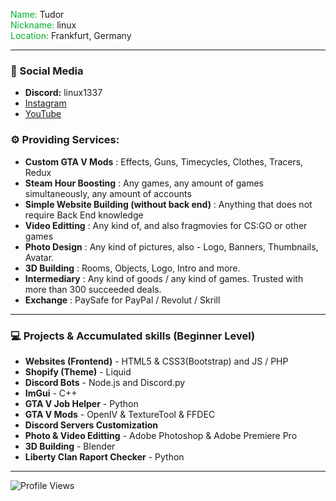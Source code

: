 <span style="color:#00b02c">Name:</span> Tudor <br>
<span style="color:#00b02c">Nickname:</span> linux <br>
<span style="color:#00b02c">Location:</span> Frankfurt, Germany <br>

---

### 📱 Social Media

   * **Discord:** linux1337
   * [Instagram](https://www.instagram.com/theqdqr/)
   * [YouTube](https://www.youtube.com/linucs)


### ⚙️ Providing Services:

   * **Custom GTA V Mods** : Effects, Guns, Timecycles, Clothes, Tracers, Redux
   * **Steam Hour Boosting** : Any games, any amount of games simultaneously, any amount of accounts
  * **Simple Website Building (without back end)** : Anything that does not require Back End knowledge
   * **Video Editting** : Any kind of, and also fragmovies for CS:GO or other games
   * **Photo Design** : Any kind of pictures, also - Logo, Banners, Thumbnails, Avatar.
   * **3D Building** : Rooms, Objects, Logo, Intro and more.
   * **Intermediary** : Any kind of goods / any kind of games. Trusted with more than 300 succeeded deals.
   * **Exchange** : PaySafe for PayPal / Revolut / Skrill


---

### 💻 Projects & Accumulated skills (Beginner Level)


   * **Websites (Frontend)** - HTML5 & CSS3(Bootstrap) and JS / PHP
   * **Shopify (Theme)** - Liquid
   * **Discord Bots** - Node.js and Discord.py
   * **ImGui** - C++
   * **GTA V Job Helper** - Python
   * **GTA V Mods** - OpenIV & TextureTool & FFDEC
   * **Discord Servers Customization**
   * **Photo & Video Editting** - Adobe Photoshop & Adobe Premiere Pro
   * **3D Building** - Blender
   * **Liberty Clan Raport Checker** - Python

---


![Profile Views](https://komarev.com/ghpvc/?username=linucswin&color=00b02c&style=flat-square) 
